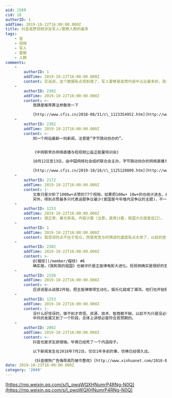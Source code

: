 ```yaml
---
aid: 1569
cid: 16
authorID: 1
addTime: 2019-10-22T16:00:00.000Z
title: 抖音高赞视频涉及军人/警察人群的最多
tags:
    - 音
    - 视频
    - 军人
    - 警察
    - 人群
comments:
    -
        authorID: 1
        addTime: 2019-10-22T16:00:00.000Z
        content: 实话说，这个数据有点惊到我了，军人警察是高赞内容中占比最多的，政务号和官媒号占据大半抖音高赞内容。
    -
        authorID: 2302
        addTime: 2019-10-22T16:00:00.000Z
        content: >-
            我猜是推荐算法参数改一下  

            [http://www.cfis.cn/2018-08/31/c\_1123354952.htm](http://www.cfis.cn/2018-08/31/c_1123354952.htm)
    -
        authorID: 2302
        addTime: 2019-10-22T16:00:00.000Z
        content: >-
            同一个网站最新一则新闻，注意是“字节跳动协办的”。


            《中网联举办网络直播与短视频公益正能量培训会》  

            10月12日至13日，由中国网络社会组织联合会主办，字节跳动协办的网络直播与短视频公益正能量培训会在石家庄举行,中网联秘书长赵晖出席开班式并致辞。开班式由中网联副秘书长张勇主持。  

            [http://www.cfis.cn/2019-10/18/c\_1125120809.htm](http://www.cfis.cn/2019-10/18/c_1125120809.htm)
    -
        authorID: 2172
        addTime: 2019-10-22T16:00:00.000Z
        content: |-
            文章只是分析了1000w+点赞的77个视频。如果把100w+ 10w+的也统计进去，结果不一定是这样。  
            另外，得到点赞最多只代表话题争议最少(爱国是今年墙内没争议的主题)，不一定代表关注最多。用户花在其他话题上的时间可能更多，但点赞分散。
    -
        authorID: 1253
        addTime: 2019-10-22T16:00:00.000Z
        content: 很正常，暴光率高，内容讨喜（注意，是真讨喜，我国大众就爱这口）。
    -
        authorID: 1
        addTime: 2019-10-22T16:00:00.000Z
        content: 我惊讶的点不在于受众，而是党宣与时俱进的速度有点太快了，以前的宣传方式生硬、古板、枯燥，现在居然这么接地气，也是刮目……
    -
        authorID: 2302
        addTime: 2019-10-22T16:00:00.000Z
        content: >-
            @[榴梿](/member/榴梿) #6
            确实是。《我和我的祖国》也被评价是主旋律电影大进化。短视频确实是很好的宣传媒体，特别适合不动脑子的受众。
    -
        authorID: 2158
        addTime: 2019-10-22T16:00:00.000Z
        content: >-
            应该说是从战狼2开始，把主旋律做得生动化，娱乐化就成了潮流。他们也开始把网文里的套路和短视频中的洗脑元素融入到主旋律宣传中，一边收紧审查和题材，一边吸取过去流行文化套路的模式创作出一批大众喜爱的“样板戏”。然后会发生什么，我就不得而知了。
    -
        authorID: 1253
        addTime: 2019-10-22T16:00:00.000Z
        content: |-
            没什么好惊讶的，做不到才奇怪，资源、技术、智商都不缺，以前不为只是没必要、不合适。  
            中共的发展又到了一个阶段，总体上讲想必是符合其预期的。
    -
        authorID: 2082
        addTime: 2019-10-23T16:00:00.000Z
        content: >-
            抖音也是求生欲很强。毕竟已经死了一个内涵段子。  

            以下新闻发生在2018年7月2日，仅仅1年多前的事，仿佛已经很久远。  

            《抖音搜狗广告侮辱英烈被令整改》[http://www.xinhuanet.com/2018-07/02/c\_1123063231.htm](http://www.xinhuanet.com/2018-07/02/c_1123063231.htm)
date: 2019-10-23T16:00:00.000Z
category: '2049'
---
```


[https://mp.weixin.qq.com/s/l\_pwqWQXHNumrP4RNg-N0Q](https://mp.weixin.qq.com/s/l_pwqWQXHNumrP4RNg-N0Q)
